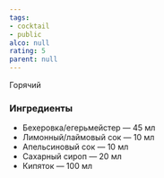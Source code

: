 ```yaml
---
tags:
- cocktail
- public
alco: null
rating: 5
parent: null
---
```


Горячий

### Ингредиенты

* Бехеровка/егерьмейстер — 45 мл
* Лимонный/лаймовый сок — 10 мл
* Апельсиновый сок — 10 мл
* Сахарный сироп — 20 мл
* Кипяток — 100 мл
